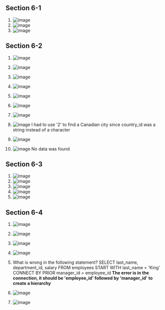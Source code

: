 ## Section 6-1 ##
1) ![image](https://github.com/user-attachments/assets/31a9c4f8-aa05-4548-8ac5-13c8dfe4b085)
2) ![image](https://github.com/user-attachments/assets/1a256290-1afc-45d5-992e-ee7147d332f8)
3) ![image](https://github.com/user-attachments/assets/3a841222-0a4d-454f-bce0-9a18ad0d3c24)

## Section 6-2 ##
1) ![image](https://github.com/user-attachments/assets/37364749-b3d8-438b-a6e1-054f1d2c9a1c)
2) ![image](https://github.com/user-attachments/assets/18974e52-4bbd-4b45-9750-06d56485758b)

3) ![image](https://github.com/user-attachments/assets/93d0db3f-0ca5-49d7-abb5-7b8a90f3fa77)

4) ![image](https://github.com/user-attachments/assets/38cf0741-16a9-4337-85ff-03198cb9b81a)

5) ![image](https://github.com/user-attachments/assets/82b96389-771c-4f4a-bbe7-327d869650e8)

6) ![image](https://github.com/user-attachments/assets/e1a2a83e-5286-4029-8263-607f41811905)

7) ![image](https://github.com/user-attachments/assets/3e94062d-90fa-4983-94b5-6e26d45ee114)

8) ![image](https://github.com/user-attachments/assets/5422b9b0-fb52-4992-87ce-c18d45c48054)
I had to use '2' to find a Canadian city since country_id was a string instead of a character
9) ![image](https://github.com/user-attachments/assets/1d40b058-8bc9-4a0b-8834-51519749eceb)

10) ![image](https://github.com/user-attachments/assets/fce9d5c9-6092-46ab-8e17-15143213b23e)
No data was found

## Section 6-3 ##
1) ![image](https://github.com/user-attachments/assets/711b7f2b-0456-4988-a899-41989d5c68d1)
2) ![image](https://github.com/user-attachments/assets/2cb0cf99-be8e-444b-90a7-ad0b4137433f)
3) ![image](https://github.com/user-attachments/assets/d0646fc0-5863-44a0-a921-810b2fd7e853)
4) ![image](https://github.com/user-attachments/assets/6f2b151c-afaf-4c2a-86c9-c91a95718a4d)
5) ![image](https://github.com/user-attachments/assets/560c5978-9018-4952-bdcc-b578717c2b84)


## Section 6-4 ##
1) ![image](https://github.com/user-attachments/assets/ccc29f3b-cc85-467a-89f2-059f4e822d4f)
2) ![image](https://github.com/user-attachments/assets/72244d55-e139-4744-9b6e-2febd121d742)
3) ![image](https://github.com/user-attachments/assets/5ea29c23-47cd-40b0-b69b-461b9f06e0c7)
4) ![image](https://github.com/user-attachments/assets/0f840eea-ddb2-481d-9357-b2cd3b7973be)
5) What is wrong in the following statement?
SELECT last_name, department_id, salary
FROM employees
START WITH last_name = 'King'
CONNECT BY PRIOR manager_id = employee_id
**The error is in the connection, it should be 'employee_id' followed by 'manager_id' to create a hierarchy**

6) ![image](https://github.com/user-attachments/assets/5d61d334-eb68-4546-9d39-b5e1c92dcaa7)

7) ![image](https://github.com/user-attachments/assets/935be379-9310-4fb9-a595-b27ec1448adb)









